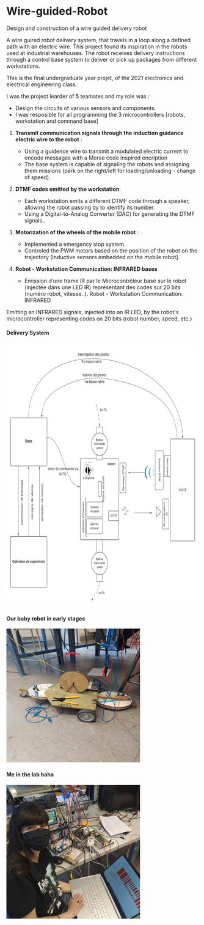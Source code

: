 # Wire-guided-Robot
Design and construction of a wire guided delivery robot

A wire guired robot delivery system, that travels in a loop along a defined path with an electric wire. This project found its inspiration in the robots used at industrial warehouses. The robot receives delivery instructions through a control base system to deliver or pick up packages from different workstations.

This is the final undergraduate year projet, of the 2021 electronics and electrical engineering class.

I was the project learder of 5 teamates and my role was : 

* Design the circuits of various sensors and components.
* I was resposible for all programming the 3 microcontrollers [robots, workstation and command base]


1. **Transmit communication signals through the induction guidance electric wire to the robot** : 
    * Using a guidence wire to transmit a modulated electric current to encode messages with a Morse code inspired encription
    * The base system is capable of signaling the robots and assigning them missions (park on the right/left for loading/unloading - change of speed).

2. **DTMF codes emitted by the workstation**:
    * Each workstation emits a different DTMF code through a speaker, allowing the robot passing by to identify its number.
    * Using a Digital-to-Analog Converter (DAC) for generating the DTMF signals..

3. **Motorization of the wheels of the mobile robot** :
    * Implemented a emergency stop system.
    * Controled the PWM motors based on the position of the robot on the trajectory [Inductive sensors embedded on the mobile robot].
    
4. **Robot - Workstation Communication: INFRARED bases**
    * Emission d’une trame IR par le Microcontrôleur basé sur le robot (injectée dans une LED IR) représentant des codes sur 20 bits (numéro robot, vitesse..).
Robot - Workstation Communication: INFRARED

Emitting an INFRARED signals, injected into an IR LED, by the robot's microcontroller representing codes on 20 bits (robot number, speed, etc.)

#### Delivery System

<img src="Images/robot-system.jpeg" width="880" height="690">

#### Our baby robot in early stages
<img src="Images/robot.JPG" width="350" height="350">

#### Me in the lab haha
<img src="Images/Lab.jpg" width="350" height="350">
